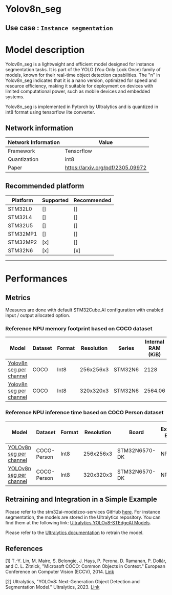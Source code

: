 # Yolov8n_seg

## **Use case** : `Instance segmentation`

# Model description

Yolov8n_seg is a lightweight and efficient model designed for instance segmentation tasks. It is part of the YOLO (You Only Look Once) family of models, known for their real-time object detection capabilities. The "n" in Yolov8n_seg indicates that it is a nano version, optimized for speed and resource efficiency, making it suitable for deployment on devices with limited computational power, such as mobile devices and embedded systems.

Yolov8n_seg is implemented in Pytorch by Ultralytics and is quantized in int8 format using tensorflow lite converter.

## Network information
| Network Information     | Value                                |
|-------------------------|--------------------------------------|
|  Framework              | Tensorflow  |
|  Quantization           | int8  |
|  Paper                  | https://arxiv.org/pdf/2305.09972 |



## Recommended platform
| Platform | Supported | Recommended |
|----------|-----------|-------------|
| STM32L0  | []        | []          |
| STM32L4  | []       | []          |
| STM32U5  | []       | []          |
| STM32MP1 | []       | []         |
| STM32MP2 | [x]       | []          |
| STM32N6| [x]       | [x]          |

---
# Performances

## Metrics
Measures are done with default STM32Cube.AI configuration with enabled input / output allocated option.


### Reference **NPU** memory footprint based on COCO dataset

|Model      | Dataset       | Format   | Resolution | Series    | Internal RAM (KiB)| External RAM (KiB)| Weights Flash (KiB) | STM32Cube.AI version | STEdgeAI Core version |
|----------|------------------|--------|-------------|------------------|------------------|---------------------|-------|----------------------|-------------------------|
| [Yolov8n seg per channel](https://github.com/stm32-hotspot/ultralytics/blob/main/examples/YOLOv8-STEdgeAI/stedgeai_models/segmentation/yolov8n_256_quant_pc_ii_seg_coco-st.tflite)  | COCO | Int8 | 256x256x3 | STM32N6 |   2128 | 0.0 | 3425.39 | 10.0.0 | 2.0.0 
| [Yolov8n seg per channel](https://github.com/stm32-hotspot/ultralytics/blob/main/examples/YOLOv8-STEdgeAI/stedgeai_models/segmentation/yolov8n_320_quant_pc_ii_seg_coco-st.tflite)  | COCO | Int8 | 320x320x3 | STM32N6 |   2564.06 | 0.0 | 3467.56 | 10.0.0 | 2.0.0 |



### Reference **NPU**  inference time based on COCO Person dataset 
| Model  | Dataset          | Format | Resolution  | Board            | Execution Engine | Inference time (ms) | Inf / sec   | STM32Cube.AI version  |  STEdgeAI Core version |
|--------|------------------|--------|-------------|------------------|------------------|---------------------|-------|----------------------|-------------------------|
| [YOLOv8n seg per channel](https://github.com/stm32-hotspot/ultralytics/blob/main/examples/YOLOv8-STEdgeAI/stedgeai_models/segmentation/yolov8n_256_quant_pc_ii_seg_coco-st.tflite) | COCO-Person      | Int8   | 256x256x3  | STM32N6570-DK   |   NPU/MCU      |     37.59         |   26.61      |       10.0.0        |     2.0.0   |
| [YOLOv8n seg per channel](https://github.com/stm32-hotspot/ultralytics/blob/main/examples/YOLOv8-STEdgeAI/stedgeai_models/segmentation/yolov8n_320_quant_pc_ii_seg_coco-st.tflite) | COCO-Person     | Int8    | 320x320x3  | STM32N6570-DK   |   NPU/MCU      |       53.21      |     18.79     |       10.0.0        |     2.0.0   |



## Retraining and Integration in a Simple Example
Please refer to the stm32ai-modelzoo-services GitHub [here](https://github.com/STMicroelectronics/stm32ai-modelzoo-services).
For instance segmentation, the models are stored in the Ultralytics repository. You can find them at the following link: [Ultralytics YOLOv8-STEdgeAI Models](https://github.com/stm32-hotspot/ultralytics/blob/main/examples/YOLOv8-STEdgeAI/stedgeai_models/).

Please refer to the [Ultralytics documentation](https://docs.ultralytics.com/tasks/segment/#train) to retrain the model.


## References

<a id="1">[1]</a> T.-Y. Lin, M. Maire, S. Belongie, J. Hays, P. Perona, D. Ramanan, P. Dollár, and C. L. Zitnick, "Microsoft COCO: Common Objects in Context." European Conference on Computer Vision (ECCV), 2014. [Link](https://arxiv.org/abs/1405.0312)

<a id="2">[2]</a> Ultralytics, "YOLOv8: Next-Generation Object Detection and Segmentation Model." Ultralytics, 2023. [Link](https://github.com/ultralytics/ultralytics)

